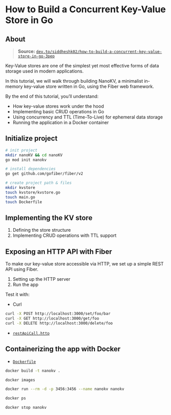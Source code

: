 # How to Build a Concurrent Key-Value Store in Go

## About

> **Source:** [`dev.to/siddheshk02/how-to-build-a-concurrent-key-value-store-in-go-3pep`](https://dev.to/siddheshk02/how-to-build-a-concurrent-key-value-store-in-go-3pep)

Key-Value stores are one of the simplest yet most effective forms of data storage used in modern applications.

In this tutorial, we will walk through building NanoKV, a minimalist in-memory key-value store written in Go, using the Fiber web framework.

By the end of this tutorial, you’ll understand:

- How key-value stores work under the hood
- Implementing basic CRUD operations in Go
- Using concurrency and TTL (Time-To-Live) for ephemeral data storage
- Running the application in a Docker container

## Initialize project

```sh
# init project
mkdir nanoKV && cd nanoKV
go mod init nanokv

# install dependencies
go get github.com/gofiber/fiber/v2

# create project path & files
mkdir kvstore
touch kvstore/kvstore.go
touch main.go
touch Dockerfile
```

## Implementing the KV store

1. Defining the store structure
1. Implementing CRUD operations with TTL support

## Exposing an HTTP API with Fiber

To make our key-value store accessible via HTTP, we set up a simple REST API using Fiber.

1. Setting up the HTTP server
1. Run the app

Test it with:

- Curl

```sh
curl -X POST http://localhost:3000/set/foo/bar
curl -X GET http://localhost:3000/get/foo
curl -X DELETE http://localhost:3000/delete/foo
```

- [`restApiCall.http`](./restApiCall.http)

## Containerizing the app with Docker

- [`Dockerfile`](./nanoKV/Dockerfile)

```sh
docker build -t nanokv .

docker images

docker run --rm -d -p 3456:3456 --name nanokv nanokv

docker ps

docker stop nanokv
```
